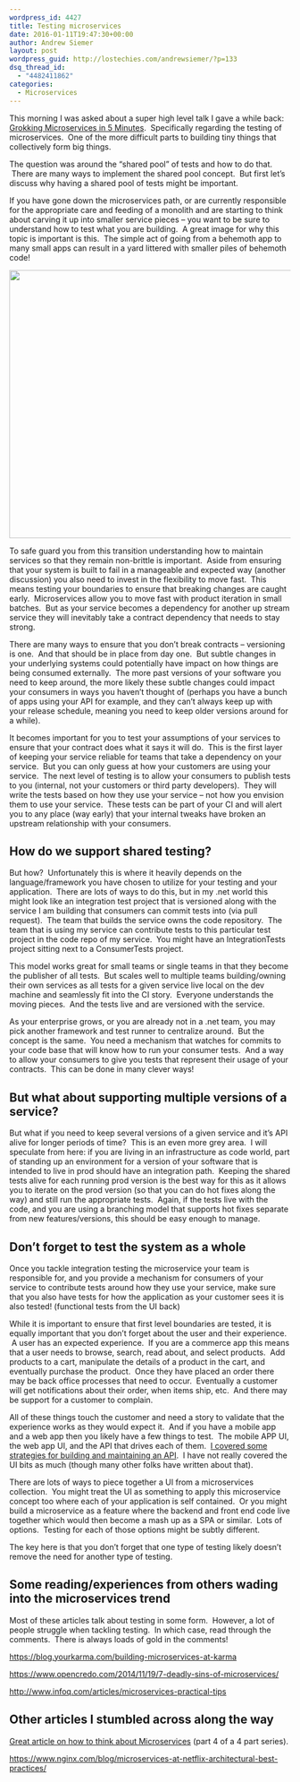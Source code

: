 ```yaml
---
wordpress_id: 4427
title: Testing microservices
date: 2016-01-11T19:47:30+00:00
author: Andrew Siemer
layout: post
wordpress_guid: http://lostechies.com/andrewsiemer/?p=133
dsq_thread_id:
  - "4482411862"
categories:
  - Microservices
---
```

This morning I was asked about a super high level talk I gave a while back: [Grokking Microservices in 5 Minutes](http://www.slideshare.net/asiemer/groking-microservices-in-5-minutes-47955679?qid=5b8a83f0-c2fe-444a-bb9e-13625216507d&v=qf1&b=&from_search=1).  Specifically regarding the testing of microservices.  One of the more difficult parts to building tiny things that collectively form big things.

The question was around the &#8220;shared pool&#8221; of tests and how to do that.  There are many ways to implement the shared pool concept.  But first let&#8217;s discuss why having a shared pool of tests might be important.

If you have gone down the microservices path, or are currently responsible for the appropriate care and feeding of a monolith and are starting to think about carving it up into smaller service pieces &#8211; you want to be sure to understand how to test what you are building.  A great image for why this topic is important is this.  The simple act of going from a behemoth app to many small apps can result in a yard littered with smaller piles of behemoth code!

[<img class="alignnone size-full wp-image-136" title="stateless-authentication-for-microservices-12-638[1]" src="http://clayvessel.org/clayvessel/wp-content/uploads/2016/01/stateless-authentication-for-microservices-12-6381.jpg" alt="" width="638" height="479" />](http://clayvessel.org/clayvessel/wp-content/uploads/2016/01/stateless-authentication-for-microservices-12-6381.jpg)

To safe guard you from this transition understanding how to maintain services so that they remain non-brittle is important.  Aside from ensuring that your system is built to fail in a manageable and expected way (another discussion) you also need to invest in the flexibility to move fast.  This means testing your boundaries to ensure that breaking changes are caught early.  Microservices allow you to move fast with product iteration in small batches.  But as your service becomes a dependency for another up stream service they will inevitably take a contract dependency that needs to stay strong.

There are many ways to ensure that you don&#8217;t break contracts &#8211; versioning is one.  And that should be in place from day one.  But subtle changes in your underlying systems could potentially have impact on how things are being consumed externally.  The more past versions of your software you need to keep around, the more likely these subtle changes could impact your consumers in ways you haven&#8217;t thought of (perhaps you have a bunch of apps using your API for example, and they can&#8217;t always keep up with your release schedule, meaning you need to keep older versions around for a while).

It becomes important for you to test your assumptions of your services to ensure that your contract does what it says it will do.  This is the first layer of keeping your service reliable for teams that take a dependency on your service.  But you can only guess at how your customers are using your service.  The next level of testing is to allow your consumers to publish tests to you (internal, not your customers or third party developers).  They will write the tests based on how they use your service &#8211; not how you envision them to use your service.  These tests can be part of your CI and will alert you to any place (way early) that your internal tweaks have broken an upstream relationship with your consumers.

## How do we support shared testing?

But how?  Unfortunately this is where it heavily depends on the language/framework you have chosen to utilize for your testing and your application.  There are lots of ways to do this, but in my .net world this might look like an integration test project that is versioned along with the service I am building that consumers can commit tests into (via pull request).  The team that builds the service owns the code repository.  The team that is using my service can contribute tests to this particular test project in the code repo of my service.  You might have an IntegrationTests project sitting next to a ConsumerTests project.

This model works great for small teams or single teams in that they become the publisher of all tests.  But scales well to multiple teams building/owning their own services as all tests for a given service live local on the dev machine and seamlessly fit into the CI story.  Everyone understands the moving pieces.  And the tests live and are versioned with the service.

As your enterprise grows, or you are already not in a .net team, you may pick another framework and test runner to centralize around.  But the concept is the same.  You need a mechanism that watches for commits to your code base that will know how to run your consumer tests.  And a way to allow your consumers to give you tests that represent their usage of your contracts.  This can be done in many clever ways!

## But what about supporting multiple versions of a service?

But what if you need to keep several versions of a given service and it&#8217;s API alive for longer periods of time?  This is an even more grey area.  I will speculate from here: if you are living in an infrastructure as code world, part of standing up an environment for a version of your software that is intended to live in prod should have an integration path.  Keeping the shared tests alive for each running prod version is the best way for this as it allows you to iterate on the prod version (so that you can do hot fixes along the way) and still run the appropriate tests.  Again, if the tests live with the code, and you are using a branching model that supports hot fixes separate from new features/versions, this should be easy enough to manage.

## Don&#8217;t forget to test the system as a whole

Once you tackle integration testing the microservice your team is responsible for, and you provide a mechanism for consumers of your service to contribute tests around how they use your service, make sure that you also have tests for how the application as your customer sees it is also tested! (functional tests from the UI back)

While it is important to ensure that first level boundaries are tested, it is equally important that you don&#8217;t forget about the user and their experience.  A user has an expected experience.  If you are a commerce app this means that a user needs to browse, search, read about, and select products.  Add products to a cart, manipulate the details of a product in the cart, and eventually purchase the product.  Once they have placed an order there may be back office processes that need to occur.  Eventually a customer will get notifications about their order, when items ship, etc.  And there may be support for a customer to complain.

All of these things touch the customer and need a story to validate that the experience works as they would expect it.  And if you have a mobile app and a web app then you likely have a few things to test.  The mobile APP UI, the web app UI, and the API that drives each of them.  [I covered some strategies for building and maintaining an API](http://www.slideshare.net/asiemer/making-your-api-behave-like-a-big-boy?qid=c793b9f7-abff-47a9-9254-612d0ecc88d2&v=default&b=&from_search=1).  I have not really covered the UI bits as much (though many other folks have written about that).

There are lots of ways to piece together a UI from a microservices collection.  You might treat the UI as something to apply this microservice concept too where each of your application is self contained.  Or you might build a microservice as a feature where the backend and front end code live together which would then become a mash up as a SPA or similar.  Lots of options.  Testing for each of those options might be subtly different.

The key here is that you don&#8217;t forget that one type of testing likely doesn&#8217;t remove the need for another type of testing.

## Some reading/experiences from others wading into the microservices trend

Most of these articles talk about testing in some form.  However, a lot of people struggle when tackling testing.  In which case, read through the comments.  There is always loads of gold in the comments!

<https://blog.yourkarma.com/building-microservices-at-karma>

<https://www.opencredo.com/2014/11/19/7-deadly-sins-of-microservices/>

<http://www.infoq.com/articles/microservices-practical-tips>

## Other articles I stumbled across along the way

[Great article on how to think about Microservices](https://auth0.com/blog/2015/11/07/introduction-to-microservices-part-4-dependencies/) (part 4 of a 4 part series).

<https://www.nginx.com/blog/microservices-at-netflix-architectural-best-practices/>